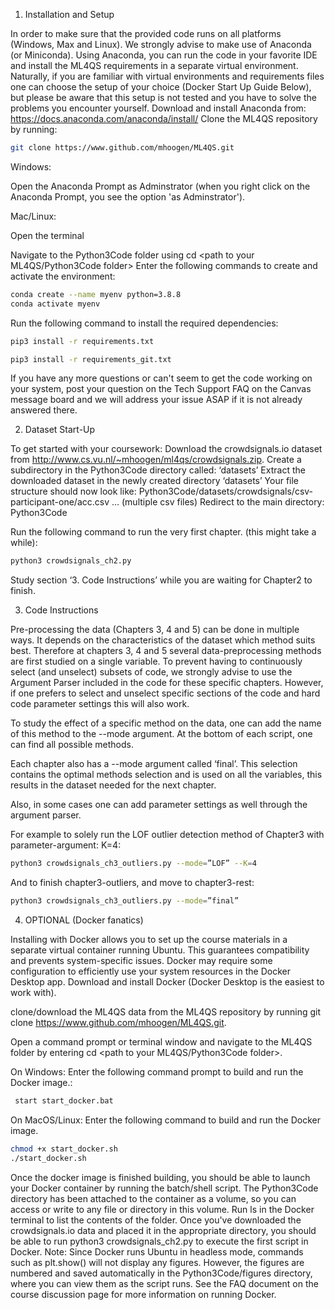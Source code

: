 1. Installation and Setup

In order to make sure that the provided code runs on all platforms (Windows, Max and Linux). We strongly advise to make use of Anaconda (or Miniconda).
Using Anaconda, you can run the code in your favorite IDE and install the ML4QS requirements in a separate virtual environment. Naturally, if you are familiar with virtual environments and requirements files one can choose the setup of your choice (Docker Start Up Guide Below), but please be aware that this setup is not tested and you have to solve the problems you encounter yourself. 
Download and install Anaconda from: 
https://docs.anaconda.com/anaconda/install/ 
Clone the ML4QS repository by running:

```bash
git clone https://www.github.com/mhoogen/ML4QS.git
```
Windows:

Open the Anaconda Prompt as Adminstrator (when you right click on the Anaconda Prompt, you see the option 'as Adminstrator'). 

Mac/Linux:

Open the terminal


Navigate to the Python3Code folder using cd <path to your ML4QS/Python3Code folder> 
Enter the following commands to create and activate the environment:
```bash
conda create --name myenv python=3.8.8
conda activate myenv
```

Run the following command to install the required dependencies:

```bash
pip3 install -r requirements.txt 
```

```bash
pip3 install -r requirements_git.txt 
```
If you have any more questions or can't seem to get the code working on your system, post your question on the Tech Support FAQ on the Canvas message board and we will address your issue ASAP if it is not already answered there.




2. Dataset Start-Up

To get started with your coursework:
Download the crowdsignals.io dataset from http://www.cs.vu.nl/~mhoogen/ml4qs/crowdsignals.zip. 
Create a subdirectory in the Python3Code directory called: ‘datasets’
Extract the downloaded dataset in the newly created directory ‘datasets’
Your file structure should now look like: Python3Code/datasets/crowdsignals/csv-participant-one/acc.csv … (multiple csv files)
Redirect to the main directory: Python3Code

Run the following command to run the very first chapter. (this might take a while): 
```bash
python3 crowdsignals_ch2.py
```
Study section ‘3. Code Instructions’ while you are waiting for Chapter2 to finish.

3. Code Instructions

Pre-processing the data (Chapters 3, 4 and 5) can be done in multiple ways. It depends on the characteristics of the dataset which method suits best. 
Therefore at chapters 3, 4 and 5 several data-preprocessing methods are first studied on a single variable. To prevent having to continuously select (and unselect) subsets of code, we strongly advise to use the Argument Parser included in the code for these specific chapters. However, if one prefers to select and unselect specific sections of the code and hard code parameter settings this will also work. 

To study the effect of a specific method on the data, one can add the name of this method to the --mode argument. At the bottom of each script, one can find all possible methods. 

Each chapter also has a --mode argument called ‘final’.  This selection contains the optimal methods selection and is used on all the variables, this results in the dataset needed for the next chapter. 

Also, in some cases one can add parameter settings as well through the argument parser. 

For example to solely run the LOF outlier detection method of Chapter3 with parameter-argument: K=4:
```bash
python3 crowdsignals_ch3_outliers.py --mode=”LOF” --K=4
```
And to finish chapter3-outliers, and move to chapter3-rest:
```bash
python3 crowdsignals_ch3_outliers.py --mode=”final”
```



4. OPTIONAL (Docker fanatics)

Installing with Docker allows you to set up the course materials in a separate virtual container running Ubuntu. This guarantees compatibility and prevents system-specific issues. Docker may require some configuration to efficiently use your system resources in the Docker Desktop app.
Download and install Docker (Docker Desktop is the easiest to work with).


clone/download the ML4QS data from the ML4QS repository by running git clone https://www.github.com/mhoogen/ML4QS.git.


Open a command prompt or terminal window and navigate to the ML4QS folder by entering cd <path to your ML4QS/Python3Code folder>.


On Windows: Enter the following command prompt to build and run the Docker image.:
```bash
 start start_docker.bat
 ```


On MacOS/Linux: Enter the following command to build and run the Docker image.  
```bash
chmod +x start_docker.sh
./start_docker.sh 
```


Once the docker image is finished building, you should be able to launch your Docker container by running the batch/shell script. The Python3Code directory has been attached to the container as a volume, so you can access or write to any file or directory in this volume. Run ls in the Docker terminal to list the contents of the folder. Once you've downloaded the crowdsignals.io data and placed it in the appropriate directory, you should be able to run python3 crowdsignals_ch2.py to execute the first script in Docker.
Note: Since Docker runs Ubuntu in headless mode, commands such as plt.show() will not display any figures. However, the figures are numbered and saved automatically in the Python3Code/figures directory, where you can view them as the script runs. See the FAQ document on the course discussion page for more information on running Docker.

